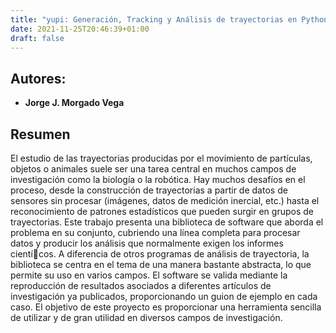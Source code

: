```yaml
---
title: "yupi: Generación, Tracking y Análisis de trayectorias en Python "
date: 2021-11-25T20:46:39+01:00
draft: false
---
```


## Autores:

* __Jorge J. Morgado Vega__

## Resumen
El estudio de las trayectorias producidas por el movimiento de partículas, objetos o animales suele ser una tarea central en muchos campos de investigación como la biología o la robótica. Hay muchos desafíos en el proceso, desde la construcción de trayectorias a partir de datos de sensores sin procesar (imágenes, datos de medición inercial, etc.) hasta el reconocimiento de patrones estadísticos que pueden surgir en grupos de trayectorias. Este trabajo presenta una biblioteca de software que aborda el problema en su conjunto, cubriendo una línea completa para procesar datos y producir los análisis que normalmente exigen los informes cientícos. A diferencia de otros programas de análisis de trayectoria, la biblioteca se centra en el tema de una manera bastante abstracta, lo que permite su uso en varios campos. El software se valida mediante la reproducción de resultados asociados a diferentes artículos de investigación ya publicados, proporcionando un guion de ejemplo en cada caso. El objetivo de este proyecto es proporcionar una herramienta sencilla de utilizar y de gran utilidad en diversos campos de investigación. 